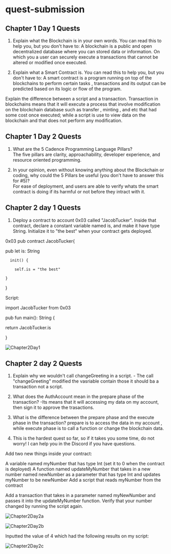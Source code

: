 # quest-submission

## Chapter 1 Day 1 Quests
1. Explain what the Blockchain is in your own words. You can read this to help you, but you don't have to: 
          A blockchain is a public and open decentralized database where you can stored data or information. On which you a user can securely execute a transactions that cannot be altered or modified once executed. 

2. Explain what a Smart Contract is. You can read this to help you, but you don't have to:
         A smart contract is a program running on top of the blockchains to perform certain tasks , transactions and its output can be predicted based on its logic or flow of the program. 

Explain the difference between a script and a transaction.
         Transaction in blockchains means that it will execute a process that involve modification on the blockchain database such as transfer , minting , and etc that had some cost once executed;  while a script is use to view data on the blockchain and that does not perform any modification. 

## Chapter 1 Day 2 Quests
1. What are the 5 Cadence Programming Language Pillars?   
       The five pillars are clarity, approachability, developer experience, and resource oriented programming. 

2. In your opinion, even without knowing anything about the Blockchain or coding, why could the 5 Pillars be useful (you don't have to answer this for #5)?   
        For ease of deployment, and users are able to verify whats the smart contract is doing if its harmful or not before they intract with it.
        
 ## Chapter 2 day 1 Quests

1. Deploy a contract to account 0x03 called "JacobTucker". Inside that contract, declare a constant variable named is, and make it have type String. Initialize it to "the best" when your contract gets deployed.

0x03
pub contract JacobTucker{

 
  pub let is: String

 

      init() {

        self.is = "the best"

    }

  
}

 

Script: 

import JacobTucker from 0x03

 pub fun main(): String {

  return JacobTucker.is
 
}


![Chapter2Day1](https://user-images.githubusercontent.com/85352662/173072122-3e83f502-6614-4a25-95d0-bae5acbcfc4f.jpg)




## Chapter 2 day 2 Quests

1. Explain why we wouldn't call changeGreeting in a script.
          - The call "changeGreeting" modified the vasriable  contain those it should ba a transaction not a script.
2. What does the AuthAccount mean in the prepare phase of the transaction?
          -Its means that it will accessing my data on my account, then sign it to approve the trasactions.
         
3. What is the difference between the prepare phase and the execute phase in the transaction?
          prepare is to access the data in my account , while execute phase is to call a function or change the blockchain data.
          
4. This is the hardest quest so far, so if it takes you some time, do not worry! I can help you in the Discord if you have questions.

Add two new things inside your contract:

A variable named myNumber that has type Int (set it to 0 when the contract is deployed)
A function named updateMyNumber that takes in a new number named newNumber as a parameter that has type Int and updates myNumber to be newNumber
Add a script that reads myNumber from the contract

Add a transaction that takes in a parameter named myNewNumber and passes it into the updateMyNumber function. Verify that your number changed by running the script again.


![Chapter2Day2a](https://user-images.githubusercontent.com/85352662/173229602-e16d8295-0085-4075-be2f-18e104a291ff.jpg)

![Chapter2Day2b](https://user-images.githubusercontent.com/85352662/173229606-48ba5dae-d45c-44eb-8851-14caac93b714.jpg)

Inputted the value of 4  which had the following results on my script:

![Chapter2Day2c](https://user-images.githubusercontent.com/85352662/173229608-9224d740-232d-48eb-bd39-5e1392d2b0fe.jpg)
